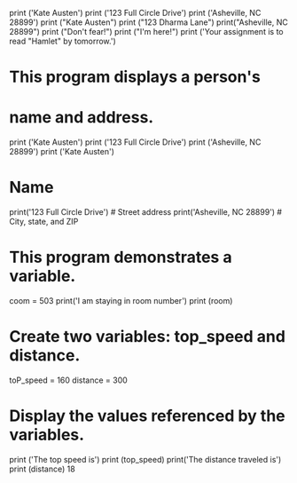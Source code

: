 print ('Kate Austen')
print ('123 Full Circle Drive')
print ('Asheville, NC 28899')
print ("Kate Austen")
print ("123 Dharma Lane")
print("Asheville, NC 28899")
print ("Don't fear!")
print ("I'm here!")
print ('Your assignment is to read "Hamlet" by tomorrow.')
# This program displays a person's
# name and address.
print ('Kate Austen')
print ('123 Full Circle Drive')
print ('Asheville, NC 28899')
print ('Kate Austen')
# Name
print('123 Full Circle Drive') # Street address
print('Asheville, NC 28899') # City, state, and ZIP
# This program demonstrates a variable.
coom = 503
print('I am staying in room number')
print (room)
# Create two variables: top_speed and distance.
toP_speed = 160
distance = 300
# Display the values referenced by the variables.
print ('The top speed is')
print (top_speed)
print('The distance traveled is')
print (distance)
18
